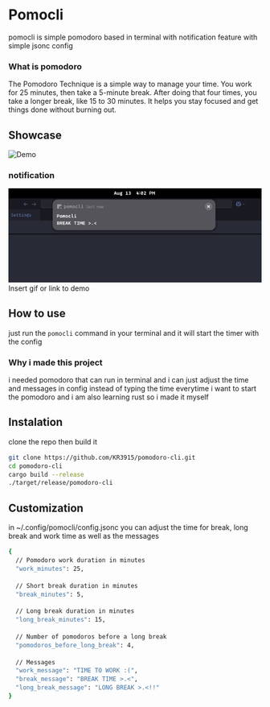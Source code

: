 # Pomocli
pomocli is simple pomodoro based in terminal with notification feature with simple jsonc config
### What is pomodoro
The Pomodoro Technique is a simple way to manage your time. You work for 25 minutes, then take a 5-minute break. After doing that four times, you take a longer break, like 15 to 30 minutes. It helps you stay focused and get things done without burning out.
## Showcase
![Demo](assets/demo.gif)
### notification 
![notification](assets/notif.png)
Insert gif or link to demo

## How to use
just run the `pomocli` command in your terminal and it will start the timer with the config
### Why i made this project
i needed pomodoro that can run in terminal and i can just adjust the time and messages in config instead of typing the time everytime i want to start the pomodoro and i am also learning rust so i made it myself


## Instalation
clone the repo then build it
```bash
git clone https://github.com/KR3915/pomodoro-cli.git
cd pomodoro-cli
cargo build --release
./target/release/pomodoro-cli
```
## Customization
in ~/.config/pomocli/config.jsonc you can adjust the time for break, long break and work time as well as the messages
```bash
{
  // Pomodoro work duration in minutes
  "work_minutes": 25,

  // Short break duration in minutes
  "break_minutes": 5,

  // Long break duration in minutes
  "long_break_minutes": 15,

  // Number of pomodoros before a long break
  "pomodoros_before_long_break": 4,

  // Messages
  "work_message": "TIME TO WORK :(",
  "break_message": "BREAK TIME >.<",
  "long_break_message": "LONG BREAK >.<!!"
}
```


